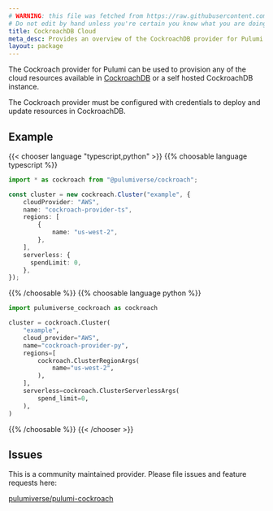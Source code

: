 ```yaml
---
# WARNING: this file was fetched from https://raw.githubusercontent.com/pulumiverse/pulumi-cockroach/v0.9.2/docs/_index.md
# Do not edit by hand unless you're certain you know what you are doing!
title: CockroachDB Cloud
meta_desc: Provides an overview of the CockroachDB provider for Pulumi.
layout: package
---
```


The Cockroach provider for Pulumi can be used to provision any of the cloud resources available in [CockroachDB](https://www.cockroachlabs.com) or a self hosted CockroachDB instance.

The Cockroach provider must be configured with credentials to deploy and update resources in CockroachDB.

## Example

{{< chooser language "typescript,python" >}}
{{% choosable language typescript %}}

```typescript
import * as cockroach from "@pulumiverse/cockroach";

const cluster = new cockroach.Cluster("example", {
    cloudProvider: "AWS",
    name: "cockroach-provider-ts",
    regions: [
        {
            name: "us-west-2",
        },
    ],
    serverless: {
      spendLimit: 0,
    },
});
```

{{% /choosable %}}
{{% choosable language python %}}

```python
import pulumiverse_cockroach as cockroach

cluster = cockroach.Cluster(
    "example",
    cloud_provider="AWS",
    name="cockroach-provider-py",
    regions=[
        cockroach.ClusterRegionArgs(
            name="us-west-2",
        ),
    ],
    serverless=cockroach.ClusterServerlessArgs(
        spend_limit=0,
    ),
)
```

{{% /choosable %}}
{{< /chooser >}}

## Issues

This is a community maintained provider. Please file issues and feature requests here:

[pulumiverse/pulumi-cockroach](https://github.com/pulumiverse/pulumi-cockroach/issues)
